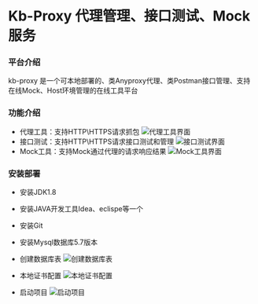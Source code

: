 # Kb-Proxy 代理管理、接口测试、Mock服务

### 平台介绍
kb-proxy 是一个可本地部署的、类Anyproxy代理、类Postman接口管理、支持在线Mock、Host环境管理的在线工具平台

### 功能介绍
- 代理工具：支持HTTP\HTTPS请求抓包
![代理工具界面](https://img-blog.csdnimg.cn/20190726111636280.gif)
- 接口测试：支持HTTP\HTTPS请求接口测试和管理
![接口测试界面](https://img-blog.csdnimg.cn/20190726122142396.gif)
- Mock工具：支持Mock通过代理的请求响应结果
![Mock工具界面](https://img-blog.csdnimg.cn/20190726122614343.gif)
### 安装部署
- 安装JDK1.8
- 安装JAVA开发工具Idea、eclispe等一个
- 安装Git
- 安装Mysql数据库5.7版本

- 创建数据库表
![创建数据库表](https://img-blog.csdnimg.cn/20190727155220979.gif)
- 本地证书配置
![本地证书配置](https://img-blog.csdnimg.cn/20190727155256676.gif)
- 启动项目
![启动项目](https://img-blog.csdnimg.cn/20190727155351506.gif)
